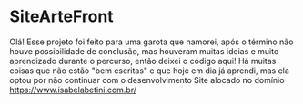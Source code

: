 ﻿# SiteArteFront
 Olá! Esse projeto foi feito para uma garota que namorei, após o término não houve possibilidade de conclusão, mas houveram muitas ideias e muito aprendizado durante o percurso, então deixei o código aqui! Há muitas coisas que não estão "bem escritas" e que hoje em dia já aprendi, mas ela optou por não continuar com o desenvolvimento
Site alocado no domínio https://www.isabelabetini.com.br/
